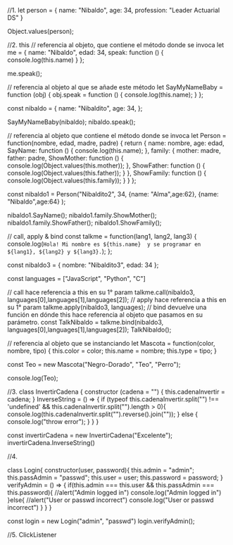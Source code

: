 //1.
let person = {
  name: "Nibaldo",
  age: 34,
  profession: "Leader Actuarial DS"
}

Object.values(person);

//2. this
// referencia al objeto, que contiene el método donde se invoca
let me = {
  name: "Nibaldo",
  edad: 34,
  speak: function () {
    console.log(this.name)
  }
};

me.speak();

// referencia al objeto al que se añade este método
let SayMyNameBaby = function (obj) {
  obj.speak = function () {
    console.log(this.name);
  }
};

const nibaldo = {
  name: "Nibaldito",
  age: 34,
};

SayMyNameBaby(nibaldo);
nibaldo.speak();

// referencia al objeto que contiene el método donde se invoca
let Person = function(nombre, edad, madre, padre) {
  return {
    name: nombre,
    age: edad,
    SayName: function () {
      console.log(this.name);
    },
    family: {
      mother: madre,
      father: padre,
      ShowMother: function () {
        console.log(Object.values(this.mother));
      },
       ShowFather: function () {
        console.log(Object.values(this.father));
      }
      },
    ShowFamily: function () {
        console.log(Object.values(this.family));
    }
  }
};

const nibaldo1 = Person("Nibaldito2",
                        34,
                        {name: "Alma",age:62},
                        {name: "Nibaldo",age:64}
                       );

nibaldo1.SayName();
nibaldo1.family.ShowMother();
nibaldo1.family.ShowFather();
nibaldo1.ShowFamily();

// call, apply & bind
const talkme = function(lang1, lang2, lang3) {
  console.log(`Hola! Mi nombre es ${this.name} 
  y se programar en ${lang1}, ${lang2} y ${lang3}.`);
};

const nibaldo3 = {
  nombre: "Nibaldito3",
  edad: 34
};

const languages = ["JavaScript", "Python", "C"]

// call hace referencia a this en su 1° param
talkme.call(nibaldo3, languages[0],languages[1],languages[2]);
// apply hace referencia a this en su 1° param
talkme.apply(nibaldo3, languages);
// bind devuelve una función en dónde this hace referencia al objeto que pasamos en su parámetro.
const TalkNibaldo = talkme.bind(nibaldo3, languages[0],languages[1],languages[2]);
TalkNibaldo();

// referencia al objeto que se instanciando
let Mascota = function(color, nombre, tipo) {
  this.color = color;
  this.name = nombre;
  this.type = tipo;
}

const Teo = new Mascota("Negro-Dorado", "Teo", "Perro");

console.log(Teo);

//3.
class InvertirCadena {
  constructor (cadena = "") {
    this.cadenaInvertir = cadena;
  }
  InverseString =  () => {
    if (typeof this.cadenaInvertir.split("") !== 'undefined' &&
        this.cadenaInvertir.split("").length > 0){
      console.log(this.cadenaInvertir.split("").reverse().join(""));
    } else {
      console.log("throw error");
    }
  }
}

const invertirCadena = new InvertirCadena("Excelente");
invertirCadena.InverseString()

//4.

class Login{
  constructor(user, password){
    this.admin = "admin";
    this.passAdmin = "passwd";
    this.user = user;
    this.password = password;
  }
  verifyAdmin = () => {
    if(this.admin === this.user && this.passAdmin === this.password){
      //alert("Admin logged in")
      console.log("Admin logged in")
    }else{
      //alert("User or passwd incorrect")
      console.log("User or passwd incorrect")
    }
  }
}

const login = new Login("admin", "passwd")
login.verifyAdmin();

//5. ClickListener
